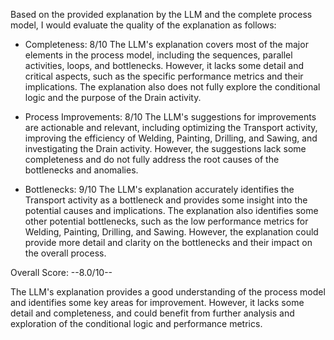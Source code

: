 Based on the provided explanation by the LLM and the complete process model, I would evaluate the quality of the explanation as follows:

* Completeness: 8/10
The LLM's explanation covers most of the major elements in the process model, including the sequences, parallel activities, loops, and bottlenecks. However, it lacks some detail and critical aspects, such as the specific performance metrics and their implications. The explanation also does not fully explore the conditional logic and the purpose of the Drain activity.

* Process Improvements: 8/10
The LLM's suggestions for improvements are actionable and relevant, including optimizing the Transport activity, improving the efficiency of Welding, Painting, Drilling, and Sawing, and investigating the Drain activity. However, the suggestions lack some completeness and do not fully address the root causes of the bottlenecks and anomalies.

* Bottlenecks: 9/10
The LLM's explanation accurately identifies the Transport activity as a bottleneck and provides some insight into the potential causes and implications. The explanation also identifies some other potential bottlenecks, such as the low performance metrics for Welding, Painting, Drilling, and Sawing. However, the explanation could provide more detail and clarity on the bottlenecks and their impact on the overall process.

Overall Score: --8.0/10--

The LLM's explanation provides a good understanding of the process model and identifies some key areas for improvement. However, it lacks some detail and completeness, and could benefit from further analysis and exploration of the conditional logic and performance metrics.